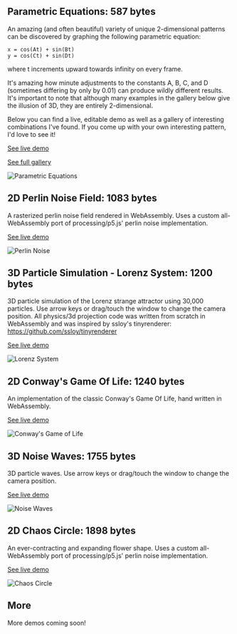 ## Parametric Equations: 587 bytes

An amazing (and often beautiful) variety of unique 2-dimensional patterns can be discovered by graphing the following parametric equation: 
```
x = cos(At) + sin(Bt)
y = cos(Ct) + sin(Dt)
```
where t increments upward towards infinity on every frame. 

It's amazing how minute adjustments to the constants A, B, C, and D (sometimes differing by only by 0.01) can produce wildly different results. It's important to note that although many examples in the gallery below give the illusion of 3D, they are entirely 2-dimensional.

Below you can find a live, editable demo as well as a gallery of interesting combinations I've found. If you come up with your own interesting pattern, I'd love to see it!

[See live demo](https://austintheriot.github.io/hand-crafted-wasm/src/parametric_equations/)

[See full gallery](https://austintheriot.github.io/hand-crafted-wasm/src/parametric_equations/gallery.html)

![Parametric Equations](/images/parametric_equations.png)

## 2D Perlin Noise Field: 1083 bytes

A rasterized perlin noise field rendered in WebAssembly. Uses a custom all-WebAssembly port of processing/p5.js' perlin noise implementation.

[See live demo](https://austintheriot.github.io/hand-crafted-wasm/src/noise_field/)

![Perlin Noise](/images/perlin_noise.png)

## 3D Particle Simulation - Lorenz System: 1200 bytes

3D particle simulation of the Lorenz strange attractor using 30,000 particles. Use arrow keys or drag/touch the window to change the camera position. All physics/3d projection code was written from scratch in WebAssembly and was inspired by ssloy's tinyrenderer: https://github.com/ssloy/tinyrenderer

[See live demo](https://austintheriot.github.io/hand-crafted-wasm/src/lorenz_system/)

![Lorenz System](/images/lorenz_system.png)

## 2D Conway's Game Of Life: 1240 bytes

An implementation of the classic Conway's Game Of Life, hand written in WebAssembly.

[See live demo](https://austintheriot.github.io/hand-crafted-wasm/src/life/)

![Conway's Game of Life](/images/conways_game_of_life.png)

## 3D Noise Waves: 1755 bytes

3D particle waves. Use arrow keys or drag/touch the window to change the camera position. 

[See live demo](https://austintheriot.github.io/hand-crafted-wasm/src/noise_waves)

![Noise Waves](/images/noise_waves.png)

## 2D Chaos Circle: 1898 bytes

An ever-contracting and expanding flower shape. Uses a custom all-WebAssembly port of processing/p5.js' perlin noise implementation.

[See live demo](https://austintheriot.github.io/hand-crafted-wasm/src/chaos_circle/)

![Chaos Circle](/images/chaos_circle.png)

## More

More demos coming soon!